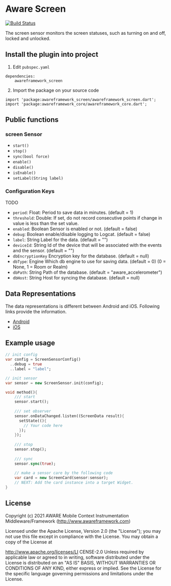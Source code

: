 # Aware Screen

[![Build Status](https://travis-ci.org/awareframework/awareframework_screen.svg?branch=master)](https://travis-ci.org/awareframework/awareframework_screen)

The screen sensor monitors the screen statuses, such as turning on and off, locked and unlocked.

## Install the plugin into project
1. Edit `pubspec.yaml`
```
dependencies:
    awareframework_screen
```

2. Import the package on your source code
```
import 'package:awareframework_screen/awareframework_screen.dart';
import 'package:awareframework_core/awareframework_core.dart';
```

## Public functions
### screen Sensor
- `start()`
- `stop()` 
- `sync(bool force)`
- `enable()`
- `disable()`
- `isEnable()`
- `setLabel(String label)`

### Configuration Keys
TODO
- `period`: Float: Period to save data in minutes. (default = 1)
- `threshold`: Double: If set, do not record consecutive points if change in value is less than the set value.
- `enabled`: Boolean Sensor is enabled or not. (default = false)
- `debug`: Boolean enable/disable logging to Logcat. (default = false)
- `label`: String Label for the data. (default = "")
- `deviceId`: String Id of the device that will be associated with the events and the sensor. (default = "")
- `dbEncryptionKey` Encryption key for the database. (default = null)
- `dbType`: Engine Which db engine to use for saving data. (default = 0) (0 = None, 1 = Room or Realm)
- `dbPath`: String Path of the database. (default = "aware_accelerometer")
- `dbHost`: String Host for syncing the database. (default = null)

## Data Representations
The data representations is different between Android and iOS. Following links provide the information.
- [Android](https://github.com/awareframework/com.awareframework.android.sensor.screen)
- [iOS](https://github.com/awareframework/com.awareframework.ios.sensor.screen)

## Example usage
```dart
// init config
var config = ScreenSensorConfig()
  ..debug = true
  ..label = "label";

// init sensor
var sensor = new ScreenSensor.init(config);

void method(){
    /// start 
    sensor.start();
    
    /// set observer
    sensor.onDataChanged.listen((ScreenData result){
      setState((){
        // Your code here
      });
    });
    
    /// stop
    sensor.stop();
    
    /// sync
    sensor.sync(true);  
    
    // make a sensor care by the following code
    var card = new ScreenCard(sensor:sensor);
    // NEXT: Add the card instance into a target Widget.
}

```

## License
Copyright (c) 2021 AWARE Mobile Context Instrumentation Middleware/Framework (http://www.awareframework.com)

Licensed under the Apache License, Version 2.0 (the "License"); you may not use this file except in compliance with the License. You may obtain a copy of the License at

http://www.apache.org/licenses/LI
CENSE-2.0 Unless required by applicable law or agreed to in writing, software distributed under the License is distributed on an "AS IS" BASIS, WITHOUT WARRANTIES OR CONDITIONS OF ANY KIND, either express or implied. See the License for the specific language governing permissions and limitations under the License.

